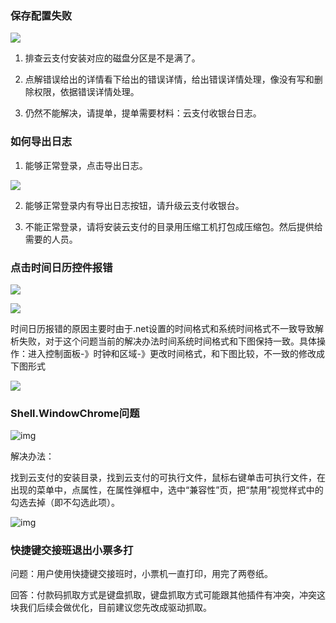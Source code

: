 ### 保存配置失败

![](https://main.qcloudimg.com/raw/5bc5a6567da2dce9225c6e8437f9fd9e.png)

1. 排查云支付安装对应的磁盘分区是不是满了。

2. 点解错误给出的详情看下给出的错误详情，给出错误详情处理，像没有写和删除权限，依据错误详情处理。

3. 仍然不能解决，请提单，提单需要材料：云支付收银台日志。

### 如何导出日志

1. 能够正常登录，点击导出日志。

![](https://main.qcloudimg.com/raw/41e9af4454850c28845cac2672f2eb68.png)

2. 能够正常登录内有导出日志按钮，请升级云支付收银台。

3. 不能正常登录，请将安装云支付的目录用压缩工机打包成压缩包。然后提供给需要的人员。

### 点击时间日历控件报错

![](https://main.qcloudimg.com/raw/0b98df8fad7041a3ae21d5414dedb598.jpg)

![](https://main.qcloudimg.com/raw/2e61bb9b5ade99134166465d74b78cc3.jpg)

时间日历报错的原因主要时由于.net设置的时间格式和系统时间格式不一致导致解析失败，对于这个问题当前的解决办法时间系统时间格式和下图保持一致。具体操作：进入控制面板-》时钟和区域-》更改时间格式，和下图比较，不一致的修改成下图形式

![](https://main.qcloudimg.com/raw/efe7ad054934965e019c79264e3f7483.png)



###  Shell.WindowChrome问题

![img](https://main.qcloudimg.com/raw/c3942c6391db6f690bc84f3b0809ef08.png)

解决办法：

找到云支付的安装目录，找到云支付的可执行文件，鼠标右键单击可执行文件，在出现的菜单中，点属性，在属性弹框中，选中“兼容性”页，把“禁用”视觉样式中的勾选去掉（即不勾选此项）。

![img](https://main.qcloudimg.com/raw/41d8ba6819e699574981b6fbbb88c3b9.png)



### 快捷键交接班退出小票多打 

问题：用户使用快捷键交接班时，小票机一直打印，用完了两卷纸。

回答：付款码抓取方式是键盘抓取，键盘抓取方式可能跟其他插件有冲突，冲突这块我们后续会做优化，目前建议您先改成驱动抓取。